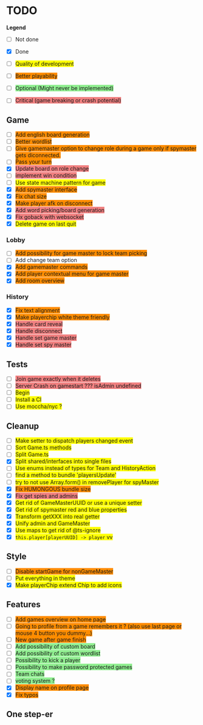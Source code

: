 # TODO

**Legend**
- [ ] Not done
- [x] Done
- [ ] <span style="background-color:yellow">Quality of development</span>
- [ ] <span style="background-color:darkorange">Better playability</span>
- [ ] <span style="background-color:lightgreen">Optional (Might never be implemented)</span>
- [ ] <span style="background-color:lightcoral">Critical (game breaking or crash potential)</span>


## Game

- [ ] <span style="background-color:darkorange">Add english board generation</span>
- [ ] <span style="background-color:darkorange">Better wordlist</span>
- [ ] <span style="background-color:darkorange">Give gamemaster option to change role during a game only if spymaster gets diconnected.</span>
- [ ] <span style="background-color:darkorange">Pass your turn</span>
- [x] <span style="background-color:lightcoral">Update board on role change</span>
- [ ] <span style="background-color:lightcoral">implement win condition</span>
- [ ] <span style="background-color:yellow">Use state machine pattern for game</span>
- [x] <span style="background-color:darkorange">Add spymaster interface</span>
- [x] <span style="background-color:darkorange">Fix chat size</span>
- [x] <span style="background-color:darkorange">Make player afk on disconnect</span>
- [x] <span style="background-color:lightcoral">Add word picking/board generation</span>
- [x] <span style="background-color:lightcoral">Fix goback with websocket</span>
- [x] <span style="background-color:yellow">Delete game on last quit</span>

### Lobby

- [ ] <span style="background-color:darkorange">Add possibility for game master to lock team picking</span>
- [ ] Add change team option</span>
- [x] <span style="background-color:darkorange">Add gamemaster commands</span>
- [x] <span style="background-color:darkorange">Add player contextual menu for game master</span>
- [x] <span style="background-color:darkorange">Add room overview</span>

### History

- [x] <span style="background-color:darkorange">Fix text alignment</span>
- [x] <span style="background-color:darkorange">Make playerchip white theme friendly</span>
- [x] <span style="background-color:lightcoral">Handle card reveal</span>
- [x] <span style="background-color:lightcoral">Handle disconnect</span>
- [x] <span style="background-color:lightcoral">Handle set game master</span>
- [x] <span style="background-color:lightcoral">Handle set spy master</span>

## Tests

- [ ] <span style="background-color:lightcoral">Join game exactly when it deletes</span>
- [ ] <span style="background-color:lightcoral">Server Crash on gamestart ??? isAdmin undefined</span>
- [ ] <span style="background-color:yellow">Begin</span>
- [ ] <span style="background-color:yellow">Install a CI</span>
- [ ] <span style="background-color:yellow">Use moccha/nyc ?</span>

## Cleanup

- [ ] <span style="background-color:yellow">Make setter to dispatch players changed event</span>
- [ ] <span style="background-color:yellow">Sort Game.ts methods</span>
- [ ] <span style="background-color:yellow">Split Game.ts</span>
- [x] <span style="background-color:yellow">Split shared/interfaces into single files</span>
- [ ] <span style="background-color:yellow">Use enums instead of types for Team and HistoryAction</span>
- [ ] <span style="background-color:yellow">find a method to bundle 'playersUpdate'</span>
- [ ] <span style="background-color:yellow">try to not use Array.form() in removePlayer for spyMaster</span>
- [x] <span style="background-color:darkorange">Fix HUMONGOUS bundle size</span>
- [x] <span style="background-color:lightcoral">Fix get spies and admins</span>
- [x] <span style="background-color:yellow">Get rid of GameMasterUUID or use a unique setter</span>
- [x] <span style="background-color:yellow">Get rid of spymaster red and blue properties</span>
- [x] <span style="background-color:yellow">Transform getXXX into real getter</span>
- [x] <span style="background-color:yellow">Unify admin and GameMaster</span>
- [x] <span style="background-color:yellow">Use maps to get rid of @ts-ignore</span>
- [x] <span style="background-color:yellow">`this.player[playerUUID] -> player` vv</span>

## Style

- [ ] <span style="background-color:darkorange">Disable startGame for nonGameMaster</span>
- [ ] <span style="background-color:yellow">Put everything in theme</span>
- [x] <span style="background-color:yellow">Make playerChip extend Chip to add icons</span>

## Features

- [ ] <span style="background-color:darkorange">Add games overview on home page</span>
- [ ] <span style="background-color:darkorange">Going to profile from a game remembers it ? (also use last page or mouse 4 button you dummy...)</span>
- [ ] <span style="background-color:darkorange">New game after game finish</span>
- [ ] <span style="background-color:lightgreen">Add possibility of custom board</span>
- [ ] <span style="background-color:lightgreen">Add possibility of custom wordlist</span>
- [ ] <span style="background-color:lightgreen">Possibility to kick a player</span>
- [ ] <span style="background-color:lightgreen">Possibility to make password protected games</span>
- [ ] <span style="background-color:lightgreen">Team chats</span>
- [ ] <span style="background-color:lightgreen">voting system ?</span>
- [x] <span style="background-color:darkorange">Display name on profile page</span>
- [x] <span style="background-color:darkorange">Fix typos</span>

## One step-er
